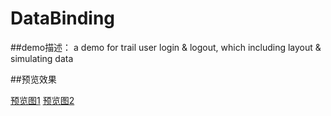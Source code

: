 # DataBinding


 ##demo描述：
 a  demo  for  trail user login & logout, which including layout & simulating data

##预览效果

[预览图1](https://github.com/ceycochan/DataBinding/blob/master/app/src/main/res/drawable/preview_one.jpg)
[预览图2](https://github.com/ceycochan/DataBinding/blob/master/app/src/main/res/drawable/preview_two.jpg)
